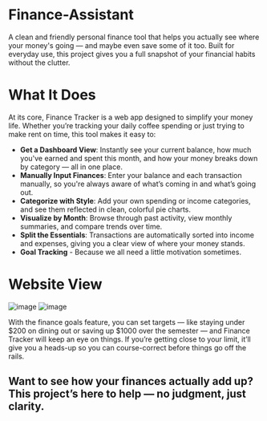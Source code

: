 # Finance-Assistant
A clean and friendly personal finance tool that helps you actually see where your money's going — and maybe even save some of it too. Built for everyday use, this project gives you a full snapshot of your financial habits without the clutter. 

# What It Does
At its core, Finance Tracker is a web app designed to simplify your money life. Whether you’re tracking your daily coffee spending or just trying to make rent on time, this tool makes it easy to:
- **Get a Dashboard View**: Instantly see your current balance, how much you've earned and spent this month, and how your money breaks down by category — all in one place.
- **Manually Input Finances**: Enter your balance and each transaction manually, so you're always aware of what’s coming in and what’s going out.
- **Categorize with Style**: Add your own spending or income categories, and see them reflected in clean, colorful pie charts.
- **Visualize by Month**: Browse through past activity, view monthly summaries, and compare trends over time.
- **Split the Essentials**: Transactions are automatically sorted into income and expenses, giving you a clear view of where your money stands.
- **Goal Tracking** - Because we all need a little motivation sometimes.

# Website View
![image](https://github.com/user-attachments/assets/7e6c6234-d2e5-49f7-b876-81e2d27de7eb)
![image](https://github.com/user-attachments/assets/55db17d0-4a94-466f-83ed-11336388d321)


With the finance goals feature, you can set targets — like staying under $200 on dining out or saving up $1000 over the semester — and Finance Tracker will keep an eye on things. If you’re getting close to your limit, it’ll give you a heads-up so you can course-correct before things go off the rails.

## Want to see how your finances actually add up? This project’s here to help — no judgment, just clarity.
